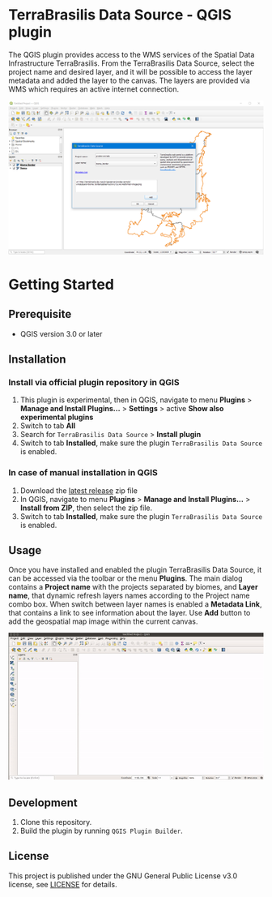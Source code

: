 # TerraBrasilis Data Source - QGIS plugin

The QGIS plugin provides access to the WMS services of the Spatial Data Infrastructure TerraBrasilis. From the TerraBrasilis Data Source, select the project name and desired layer, and it will be possible to access the layer metadata and added the layer to the canvas. The layers are provided via WMS which requires an active internet connection.

![preview](res/preview.PNG)

# Getting Started

## Prerequisite

* QGIS version 3.0 or later

## Installation

### Install via official plugin repository in QGIS

1. This plugin is experimental, then in QGIS, navigate to menu **Plugins** > **Manage and Install Plugins...** > **Settings** > active **Show also experimental plugins**
2. Switch to tab **All**
2. Search for `TerraBrasilis Data Source` > **Install plugin**
3. Switch to tab **Installed**, make sure the plugin `TerraBrasilis Data Source` is enabled.

### In case of manual installation in QGIS

1. Download the [latest release](https://github.com/terrabrasilis/terrabrasilis_datasource/releases) zip file
2. In QGIS, navigate to menu **Plugins** > **Manage and Install Plugins...** > **Install from ZIP**, then select the zip file.
3. Switch to tab **Installed**, make sure the plugin `TerraBrasilis Data Source` is enabled.

## Usage

Once you have installed and enabled the plugin TerraBrasilis Data Source, it can be accessed via the toolbar or the menu **Plugins**. The main dialog contains a **Project name** with the projects separated by biomes, and **Layer name**, that dynamic refresh layers names according to the Project name combo box. When switch between layer names is enabled a **Metadata Link**, that contains a link to see information about the layer. Use **Add** button to add the geospatial map image within the current canvas.

![how-use](res/how_to_use_this_plugin.gif)

## Development

1. Clone this repository.
2. Build the plugin by running `QGIS Plugin Builder`.

## License

This project is published under the GNU General Public License v3.0 license, see [LICENSE](./LICENSE) for details.


